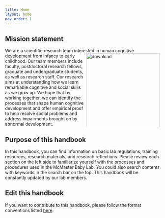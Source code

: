 ```yaml
---
title: Home
layout: home
nav_order: 1
---
```

## Mission statement 

We are a scientific research team interested in human cognitive <img src="https://user-images.githubusercontent.com/132396918/236883695-aae59891-217b-4a18-95cb-3b4e1c132605.png" alt="download" align="right" width="240"/> development from infancy to early childhood. Our team members include faculty, postdoctoral research fellows, graduate and undergraduate students, as well as research staff. Our research aims at understanding how we learn remarkable cognitive and social skills as we grow up. We hope that by working together, we can identify the processes that shape human cognitive development and offer empirical proof to help resolve social problems and address impairments brought on by abnormal development. 

## Purpose of this handbook

In this handbook, you can find information on basic lab regulations, training resources, research materials, and research reflections. Please review each section on the left side to familiarize yourself with the processes and procedures used in the McMaster Baby Lab. You could also search contents with keywords in the search bar on the top. This handbook will be constantly updated by our lab members.

## Edit this handbook

If you want to contribute to this handbook, please follow the format conventions listed [here](https://mcmasteru365.sharepoint.com/:w:/r/sites/labtest/Shared%20Documents/Resources/Lab%20Handbook/Format%20Conventions.docx?d=w56d071555f754057a84052eaca38ca8e&csf=1&web=1&e=3nfPLh).


<!-- <video height="400" controls="controls" onclick="this.paused ? this.play() : this.pause();arguments[0].preventDefault();">
 <source type="video/mp4" src="assets/videos/dense2900to3100_deeplab_full_RLOF.mp4">
</video> -->
